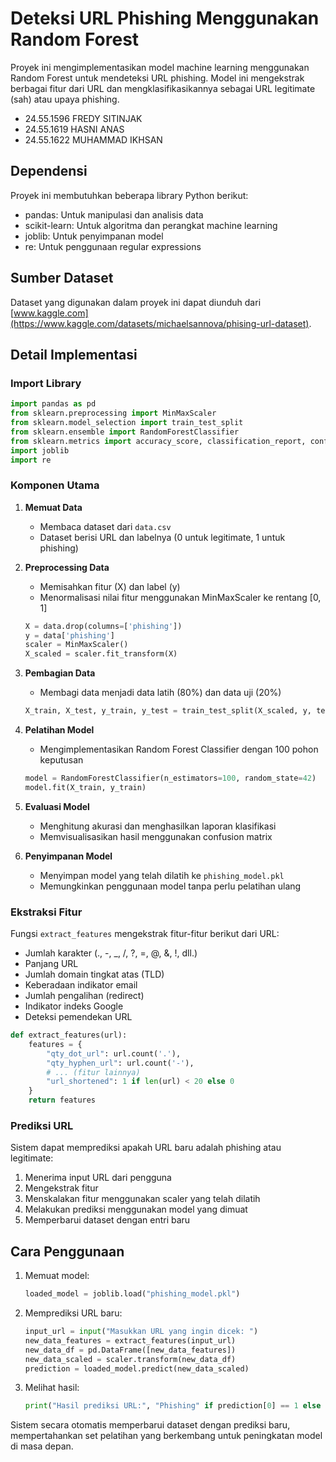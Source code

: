 # Deteksi URL Phishing Menggunakan Random Forest

Proyek ini mengimplementasikan model machine learning menggunakan Random Forest untuk mendeteksi URL phishing. Model ini mengekstrak berbagai fitur dari URL dan mengklasifikasikannya sebagai URL legitimate (sah) atau upaya phishing.

- 24.55.1596 FREDY SITINJAK
- 24.55.1619 HASNI ANAS
- 24.55.1622 MUHAMMAD IKHSAN

## Dependensi

Proyek ini membutuhkan beberapa library Python berikut:

- pandas: Untuk manipulasi dan analisis data
- scikit-learn: Untuk algoritma dan perangkat machine learning
- joblib: Untuk penyimpanan model
- re: Untuk penggunaan regular expressions

## Sumber Dataset

Dataset yang digunakan dalam proyek ini dapat diunduh dari [www.kaggle.com](https://www.kaggle.com/datasets/michaelsannova/phising-url-dataset).

## Detail Implementasi

### Import Library

```python
import pandas as pd
from sklearn.preprocessing import MinMaxScaler
from sklearn.model_selection import train_test_split
from sklearn.ensemble import RandomForestClassifier
from sklearn.metrics import accuracy_score, classification_report, confusion_matrix, ConfusionMatrixDisplay
import joblib
import re
```

### Komponen Utama

1. **Memuat Data**
   - Membaca dataset dari `data.csv`
   - Dataset berisi URL dan labelnya (0 untuk legitimate, 1 untuk phishing)

2. **Preprocessing Data**
   - Memisahkan fitur (X) dan label (y)
   - Menormalisasi nilai fitur menggunakan MinMaxScaler ke rentang [0, 1]

   ```python
   X = data.drop(columns=['phishing'])
   y = data['phishing']
   scaler = MinMaxScaler()
   X_scaled = scaler.fit_transform(X)
   ```

3. **Pembagian Data**
   - Membagi data menjadi data latih (80%) dan data uji (20%)

   ```python
   X_train, X_test, y_train, y_test = train_test_split(X_scaled, y, test_size=0.2, random_state=42)
   ```

4. **Pelatihan Model**
   - Mengimplementasikan Random Forest Classifier dengan 100 pohon keputusan

   ```python
   model = RandomForestClassifier(n_estimators=100, random_state=42)
   model.fit(X_train, y_train)
   ```

5. **Evaluasi Model**
   - Menghitung akurasi dan menghasilkan laporan klasifikasi
   - Memvisualisasikan hasil menggunakan confusion matrix

6. **Penyimpanan Model**
   - Menyimpan model yang telah dilatih ke `phishing_model.pkl`
   - Memungkinkan penggunaan model tanpa perlu pelatihan ulang

### Ekstraksi Fitur

Fungsi `extract_features` mengekstrak fitur-fitur berikut dari URL:

- Jumlah karakter (., -, _, /, ?, =, @, &, !, dll.)
- Panjang URL
- Jumlah domain tingkat atas (TLD)
- Keberadaan indikator email
- Jumlah pengalihan (redirect)
- Indikator indeks Google
- Deteksi pemendekan URL

```python
def extract_features(url):
    features = {
        "qty_dot_url": url.count('.'),
        "qty_hyphen_url": url.count('-'),
        # ... (fitur lainnya)
        "url_shortened": 1 if len(url) < 20 else 0
    }
    return features
```

### Prediksi URL

Sistem dapat memprediksi apakah URL baru adalah phishing atau legitimate:

1. Menerima input URL dari pengguna
2. Mengekstrak fitur
3. Menskalakan fitur menggunakan scaler yang telah dilatih
4. Melakukan prediksi menggunakan model yang dimuat
5. Memperbarui dataset dengan entri baru

## Cara Penggunaan

1. Memuat model:

   ```python
   loaded_model = joblib.load("phishing_model.pkl")
   ```

2. Memprediksi URL baru:

   ```python
   input_url = input("Masukkan URL yang ingin dicek: ")
   new_data_features = extract_features(input_url)
   new_data_df = pd.DataFrame([new_data_features])
   new_data_scaled = scaler.transform(new_data_df)
   prediction = loaded_model.predict(new_data_scaled)
   ```

3. Melihat hasil:

   ```python
   print("Hasil prediksi URL:", "Phishing" if prediction[0] == 1 else "Legitimate")
   ```

Sistem secara otomatis memperbarui dataset dengan prediksi baru, mempertahankan set pelatihan yang berkembang untuk peningkatan model di masa depan.
